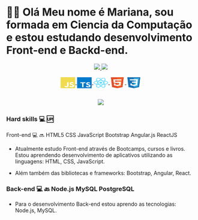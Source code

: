 # 🐱‍🏍 Olá Meu nome é Mariana, sou formada em Ciencia da Computação e estou estudando desenvolvimento Front-end e Backd-end.

<div align="center">
  <a href="https://github.com/mahflima">
  <img height="180em" src="https://github-readme-stats.vercel.app/api?username=mahflima&show_icons=true&theme=dark&include_all_commits=true&count_private=true"/>
  <img height="180em" src="https://github-readme-stats.vercel.app/api/top-langs/?username=mahflima&layout=compact&langs_count=7&theme=dark"/>
</div>
  
<div align="center"><br>
  <img align="center" alt="Rafa-Js" height="30" width="40" src="https://raw.githubusercontent.com/devicons/devicon/master/icons/javascript/javascript-plain.svg">
  <img align="center" alt="Rafa-Ts" height="30" width="40" src="https://raw.githubusercontent.com/devicons/devicon/master/icons/typescript/typescript-plain.svg">
  <img align="center" alt="Rafa-React" height="30" width="40" src="https://raw.githubusercontent.com/devicons/devicon/master/icons/react/react-original.svg">
  <img align="center" alt="Rafa-HTML" height="30" width="40" src="https://raw.githubusercontent.com/devicons/devicon/master/icons/html5/html5-original.svg">
  <img align="center" alt="Rafa-CSS" height="30" width="40" src="https://raw.githubusercontent.com/devicons/devicon/master/icons/css3/css3-original.svg">
</div>
  
  ##
  
 <div align="center">
  <a href="https://www.linkedin.com/in/mariana-ferreira-lima-/" target="_blank"><img src="https://img.shields.io/badge/-LinkedIn-%230077B5?style=for-the-badge&logo=linkedin&logoColor=white" target="_blank"></a> 
  </div>


### Hard skills 💻 🆙

Front-end 💻 🔜 HTML5 CSS JavaScript Bootstrap Angular.js ReactJS

- Atualmente estudo Front-end através de Bootcamps, cursos e livros. Estou aprendendo desenvolvimento de aplicativos utilizando as linguagens: HTML, CSS, JavaScript.

- Além também das bibliotecas e frameworks: Bootstrap, Angular, React.

### Back-end 💻 🔙  Node.js MySQL PostgreSQL

- Para o desenvolvimento Back-end estou aprendo as tecnologias:  Node.js, MySQL.

